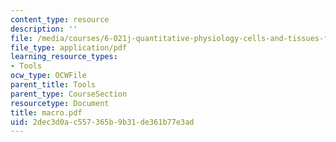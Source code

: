 ```yaml
---
content_type: resource
description: ''
file: /media/courses/6-021j-quantitative-physiology-cells-and-tissues-fall-2004/2dec3d0ac557365b9b31de361b77e3ad_macro.pdf
file_type: application/pdf
learning_resource_types:
- Tools
ocw_type: OCWFile
parent_title: Tools
parent_type: CourseSection
resourcetype: Document
title: macro.pdf
uid: 2dec3d0a-c557-365b-9b31-de361b77e3ad
---
```

